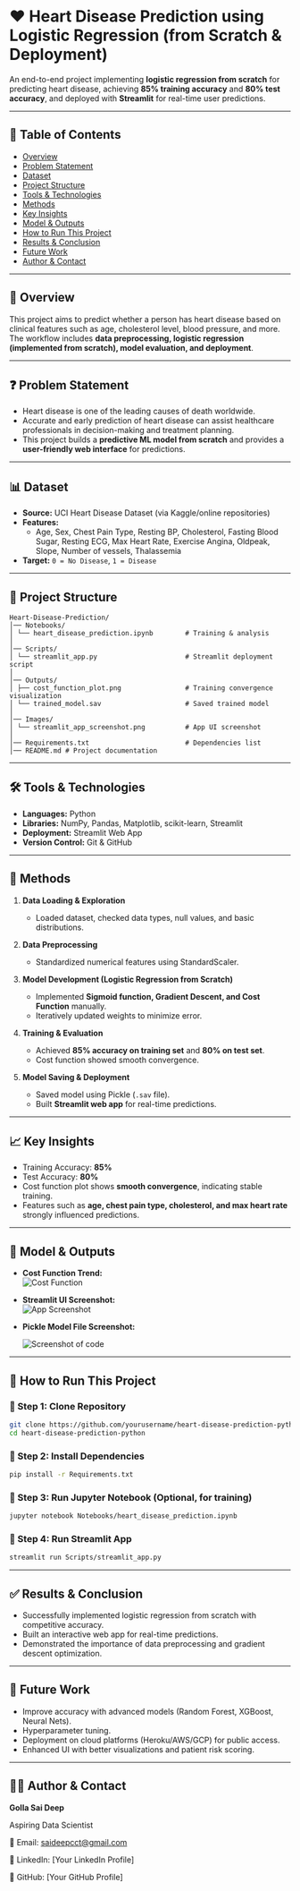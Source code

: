 # ❤️ Heart Disease Prediction using Logistic Regression (from Scratch & Deployment)

An end-to-end project implementing **logistic regression from scratch** for predicting heart disease, achieving **85% training accuracy** and **80% test accuracy**, and deployed with **Streamlit** for real-time user predictions.

---

## 📑 Table of Contents
- <a href="#overview">Overview</a>
- <a href="#problem-statement">Problem Statement</a>
- <a href="#dataset">Dataset</a>
- <a href="#project-structure">Project Structure</a>
- <a href="#tools--technologies">Tools & Technologies</a>
- <a href="#methods">Methods</a>
- <a href="#key-insights">Key Insights</a>
- <a href="#model--outputs">Model & Outputs</a>
- <a href="#how-to-run-this-project">How to Run This Project</a>
- <a href="#results--conclusion">Results & Conclusion</a>
- <a href="#future-work">Future Work</a>
- <a href="#author--contact">Author & Contact</a> 

---
<h2><a class="anchor" id="overview"></a>📖 Overview</h2>

This project aims to predict whether a person has heart disease based on clinical features such as age, cholesterol level, blood pressure, and more.  
The workflow includes **data preprocessing, logistic regression (implemented from scratch), model evaluation, and deployment**.

---
<h2><a class="anchor" id="problem-statement"></a>❓ Problem Statement</h2>

- Heart disease is one of the leading causes of death worldwide.  
- Accurate and early prediction of heart disease can assist healthcare professionals in decision-making and treatment planning.  
- This project builds a **predictive ML model from scratch** and provides a **user-friendly web interface** for predictions.

---
<h2><a class="anchor" id="dataset"></a>📊 Dataset</h2>

- **Source:** UCI Heart Disease Dataset (via Kaggle/online repositories)  
- **Features:**  
  - Age, Sex, Chest Pain Type, Resting BP, Cholesterol, Fasting Blood Sugar, Resting ECG, Max Heart Rate, Exercise Angina, Oldpeak, Slope, Number of vessels, Thalassemia  
- **Target:** `0 = No Disease`, `1 = Disease`

---
<h2><a class="anchor" id="project-structure"></a>📂 Project Structure</h2>

```
Heart-Disease-Prediction/
│── Notebooks/
│ └── heart_disease_prediction.ipynb        # Training & analysis
│
│── Scripts/
│ └── streamlit_app.py                      # Streamlit deployment script
│
│── Outputs/
│ ├── cost_function_plot.png                # Training convergence visualization
│ └── trained_model.sav                     # Saved trained model
│
│── Images/
│ └── streamlit_app_screenshot.png          # App UI screenshot
│
│── Requirements.txt                        # Dependencies list
│── README.md # Project documentation
```
---
<h2><a class="anchor" id="tools--technologies"></a>🛠 Tools & Technologies</h2>

- **Languages:** Python  
- **Libraries:** NumPy, Pandas, Matplotlib, scikit-learn, Streamlit  
- **Deployment:** Streamlit Web App  
- **Version Control:** Git & GitHub

---
<h2><a class="anchor" id="methods"></a>🔎 Methods</h2>

1. **Data Loading & Exploration**  
   - Loaded dataset, checked data types, null values, and basic distributions.  

2. **Data Preprocessing**  
   - Standardized numerical features using StandardScaler.  

3. **Model Development (Logistic Regression from Scratch)**  
   - Implemented **Sigmoid function, Gradient Descent, and Cost Function** manually.  
   - Iteratively updated weights to minimize error.  

4. **Training & Evaluation**  
   - Achieved **85% accuracy on training set** and **80% on test set**.  
   - Cost function showed smooth convergence.  

5. **Model Saving & Deployment**  
   - Saved model using Pickle (`.sav` file).  
   - Built **Streamlit web app** for real-time predictions.  

---
<h2><a class="anchor" id="key-insights"></a>📈 Key Insights</h2>

- Training Accuracy: **85%**  
- Test Accuracy: **80%**  
- Cost function plot shows **smooth convergence**, indicating stable training.  
- Features such as **age, chest pain type, cholesterol, and max heart rate** strongly influenced predictions.  

---
<h2><a class="anchor" id="model--outputs"></a>🤖 Model & Outputs</h2>

- **Cost Function Trend:**  
  ![Cost Function](Outputs/cost_function_plot.png)  

- **Streamlit UI Screenshot:**  
  ![App Screenshot](Images/streamlit_app_screenshot.png)  

- **Pickle Model File Screenshot:**
  
  ![Screenshot of code](Outputs/trained_model.sav_image.png)

---
<h2><a class="anchor" id="how-to-run-this-project"></a>🚀 How to Run This Project</h2>

### 🔧 Step 1: Clone Repository

```bash
git clone https://github.com/yourusername/heart-disease-prediction-python.git
cd heart-disease-prediction-python
```

### 🔧 Step 2: Install Dependencies

```bash
pip install -r Requirements.txt
```

### 🔧 Step 3: Run Jupyter Notebook (Optional, for training)

```bash
jupyter notebook Notebooks/heart_disease_prediction.ipynb
```

### 🔧 Step 4: Run Streamlit App

```bash
streamlit run Scripts/streamlit_app.py
```

--- 
<h2><a class="anchor" id="results--conclusion"></a>✅ Results & Conclusion</h2>

- Successfully implemented logistic regression from scratch with competitive accuracy.
- Built an interactive web app for real-time predictions.
- Demonstrated the importance of data preprocessing and gradient descent optimization.

---
<h2><a class="anchor" id="future-work"></a>🔮 Future Work</h2>

- Improve accuracy with advanced models (Random Forest, XGBoost, Neural Nets).
- Hyperparameter tuning.
- Deployment on cloud platforms (Heroku/AWS/GCP) for public access.
- Enhanced UI with better visualizations and patient risk scoring.

---
<h2><a class="anchor" id="author--contact"></a>👨‍💻 Author & Contact</h2>

**Golla Sai Deep**

Aspiring Data Scientist

📧 Email: saideepcct@gmail.com

🔗 LinkedIn: [Your LinkedIn Profile]

🔗 GitHub: [Your GitHub Profile]



